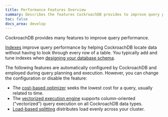 ```yaml
---
title: Performance Features Overview
summary: Describes the features CockroachDB provides to improve query performance.
toc: false
docs_area: develop
---
```


CockroachDB provides many features to improve query performance.

[Indexes](indexes.html) improve query performance by helping CockroachDB locate data without having to look through every row of a table. You typically add and tune indexes when [designing your database schema](schema-design-overview.html#indexes).

The following features are automatically configured by CockroachDB and employed during query planning and execution. However, you can change the configuration or disable the feature:

- The [cost-based optimizer](cost-based-optimizer.html) seeks the lowest cost for a query, usually related to time.
- The [vectorized execution engine](vectorized-execution.html) supports column-oriented ("vectorized") query execution on all CockroachDB data types.
- [Load-based splitting](load-based-splitting.html) distributes load evenly across your cluster.
